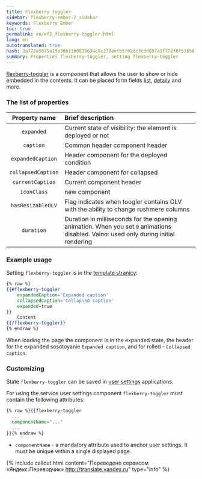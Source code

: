 ```yaml
---
title: Flexberry toggler
sidebar: flexberry-ember-2_sidebar
keywords: Flexberry Ember
toc: true
permalink: en/ef2_flexberry-toggler.html
lang: en
autotranslated: true
hash: 3a772a5875a19a30b13b0828634c8c278eefb5f02dc3cdd087a1f772f0f53856
summary: Properties flexberry-toggler, setting flexberry-toggler
---
```


[flexberry-toggler](https://github.com/Flexberry/ember-flexberry/blob/master/addon/components/flexberry-toggler.js) is a component that allows the user to show or hide embedded in the contents. It can be placed form fields [list](ef2_object-list-view.html), [detaily](ef2_groupedit.html) and more.

### The list of properties

| Property name | Brief description |
|:-------------------:|:------------------|
| `expanded` | Current state of visibility: the element is deployed or not|
| `caption` | Common header component header|
| `expandedCaption` | Header component for the deployed condition|
| `collapsedCaption` | Header component for collapsed|
| `currentCaption` | Current component header|
| `iconClass` | new component|
| `hasResizableOLV` | Flag indicates when toogler contains OLV with the ability to change rushmere columns|
| `duration` | Duration in milliseconds for the opening animation. When you set `0` animations disabled. Vaino: used only during initial rendering|

### Example usage

Setting `flexberry-toggler` is in the [template stranicy](https://github.com/Flexberry/ember-flexberry/blob/master/addon/components/flexberry-toggler.js#L10):

```hbs
{% raw %}
{{#flexberry-toggler
    expandedCaption='Expanded caption'
    collapsedCaption='Collapsed caption'
    expanded=true
}}
    Content
{{/flexberry-toggler}}
{% endraw %}
```

When loading the page the component is in the expanded state, the header for the expanded sosotoyanie `Expanded caption`, and for rolled - `Collapsed caption`.

### Customizing

State `flexberry-toggler` can be saved in [user settings](ef2_model-user-settings-service.html) applications.

For using the service user settings component `flexberry-toggler` must contain the following attributes:

```hbs
{% raw %}{{flexberry-toggler
  ...
  componentName="..."
  ...
}}{% endraw %}
```

* `componentName` - a mandatory attribute used to anchor user settings. It must be unique within a single displayed page.



{% include callout.html content="Переведено сервисом «Яндекс.Переводчик» <http://translate.yandex.ru>" type="info" %}